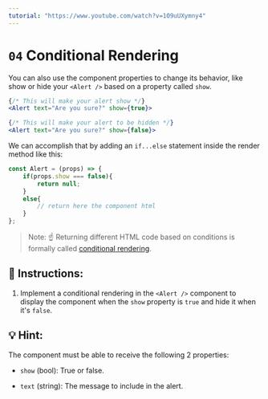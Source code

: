 ```yaml
---
tutorial: "https://www.youtube.com/watch?v=1O9uUXymny4"
---
```


# `04` Conditional Rendering

You can also use the component properties to change its behavior, like show or hide your `<Alert />` based on a property called `show`.

```jsx
{/* This will make your alert show */}
<Alert text="Are you sure?" show={true}>

{/* This will make your alert to be hidden */}
<Alert text="Are you sure?" show={false}>
```

We can accomplish that by adding an `if...else` statement inside the render method like this:

```jsx
const Alert = (props) => {
    if(props.show === false){
        return null;
    }
    else{
        // return here the component html
    }
};
```

> Note: ☝️ Returning different HTML code based on conditions is formally called [conditional rendering](https://react.dev/learn/conditional-rendering).

##  📝 Instructions:

1. Implement a conditional rendering in the `<Alert />` component to display the component when the `show` property is `true` and hide it when it's `false`.

## 💡 Hint: 

The component must be able to receive the following 2 properties:

+ `show` (bool): True or false.

+ `text` (string): The message to include in the alert.
